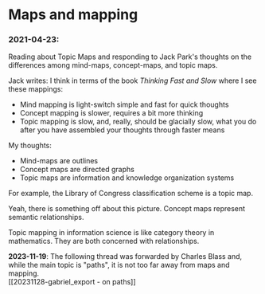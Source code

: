 # Maps and mapping

### 2021-04-23:  

Reading about Topic Maps and responding to Jack Park's thoughts on the differences among mind-maps, concept-maps, and topic maps.

Jack writes:
I think in terms of the book _Thinking Fast and Slow_ where I see these mappings:
-   Mind mapping is light-switch simple and fast for quick thoughts
-   Concept mapping is slower, requires a bit more thinking
-   Topic mapping is slow, and, really, should be glacially slow, what you do after you have assembled your thoughts through faster means

My thoughts:
- Mind-maps are outlines
- Concept maps are directed graphs
- Topic maps are information and knowledge organization systems

For example, the Library of Congress classification scheme is a topic map.

Yeah, there is something off about this picture. Concept maps represent semantic relationships.

Topic mapping in information science is like category theory in mathematics. They are both concerned with relationships.

**2023-11-19**:
The following thread was forwarded by Charles Blass and, while the main topic is "paths", it is not too far away from maps and mapping.  
[[20231128-gabriel_export - on paths]]  

